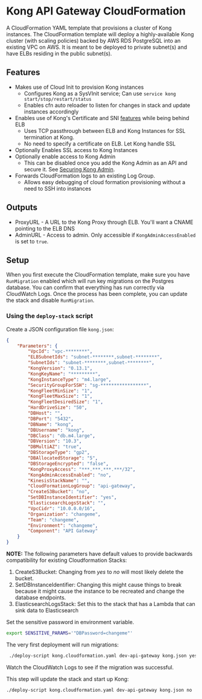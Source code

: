 # Kong API Gateway CloudFormation

A CloudFormation YAML template that provisions a cluster of Kong instances.
The CloudFormation template will deploy a highly-available Kong cluster
(with scaling policies) backed by AWS RDS PostgreSQL into an existing VPC
on AWS. It is meant to be deployed to private subnet(s) and have ELBs
residing in the public subnet(s).

## Features

- Makes use of Cloud Init to provision Kong instances
  - Configures Kong as a SysVInit service; Can use
    `service kong start/stop/restart/status`
  - Enables cfn auto reloader to listen for changes in stack and update
    instances accordingly
- Enables use of Kong's Certificate and SNI
  [features](https://docs.konghq.com/0.13.x/proxy/#configuring-ssl-for-a-route)
  while being behind ELB
  - Uses TCP passthrough between ELB and Kong Instances for SSL termination
    at Kong.
  - No need to specify a certificate on ELB. Let Kong handle SSL
- Optionally Enables SSL access to Kong Instances
- Optionally enable access to Kong Admin
  - This can be disabled once you add the Kong Admin as an API and secure
    it. See [Securing Kong Admin](https://docs.konghq.com/0.13.x/secure-admin-api).
- Forwards CloudFormation logs to an existing Log Group.
  - Allows easy debugging of cloud formation provisioning without a need
    to SSH into instances

## Outputs

- ProxyURL - A URL to the Kong Proxy through ELB. You'll want a CNAME
  pointing to the ELB DNS
- AdminURL - Access to admin. Only accessible if `KongAdminAccessEnabled`
  is set to `true`.

## Setup

When you first execute the CloudFormation template, make sure you have
`RunMigration` enabled which will run key migrations on the Postgres
database. You can confirm that everything has run correctly via CloudWatch
Logs. Once the process has been complete, you can update the stack and
disable `RunMigration`.

### Using the `deploy-stack` script

Create a JSON configuration file `kong.json`:

```json
{
	"Parameters": {
		"VpcId": "vpc-********",
		"ELBSubnetIds": "subnet-********,subnet-********",
		"SubnetIds": "subnet-********,subnet-********",
		"KongVersion": "0.13.1",
		"KongKeyName": "*********",
		"KongInstanceType": "m4.large",
		"SecurityGroupForSSH": "sg-*****************",
		"KongFleetMinSize": "1",
		"KongFleetMaxSize": "1",
		"KongFleetDesiredSize": "1",
		"HardDriveSize": "50",
		"DBHost": "",
		"DBPort": "5432",
		"DBName": "kong",
		"DBUsername": "kong",
		"DBClass": "db.m4.large",
		"DBVersion": "10.3",
		"DBMultiAZ": "true",
		"DBStorageType": "gp2",
		"DBAllocatedStorage": "5",
		"DBStorageEncrypted": "false",
		"KongProxyAccess": "***.***.***.***/32",
		"KongAdminAccessEnabled": "no",
		"KinesisStackName": "",
		"CloudFormationLogGroup": "api-gateway",
		"CreateS3Bucket": "no",
		"SetDBInstanceIdentifier": "yes",
		"ElasticsearchLogsStack": "",
		"VpcCidr": "10.0.0.0/16",
		"Organization": "changeme",
		"Team": "changeme",
		"Environment": "changeme",
		"Component": "API Gateway"
	}
}
```

__NOTE:__ The following parameters have default values to provide
backwards compatibility for existing Cloudformation Stacks:
1. CreateS3Bucket: Changing from _yes_ to _no_ will most likely delete
   the bucket.
2. SetDBInstanceIdentifier: Changing this might cause things
   to break because it might cause the instance to be recreated and change
   the database endpoints.
3. ElasticsearchLogsStack: Set this to the stack that has a Lambda that
   can sink data to Elasticsearch

Set the sensitive password in environment variable.
```bash
export SENSITIVE_PARAMS='"DBPassword=changeme"'
```

The very first deployment will run migrations:
```bash
 ./deploy-script kong.cloudformation.yaml dev-api-gateway kong.json yes
```
Watch the CloudWatch Logs to see if the migration was successful.

This step will update the stack and start up Kong:
```bash
./deploy-script kong.cloudformation.yaml dev-api-gateway kong.json no
```
